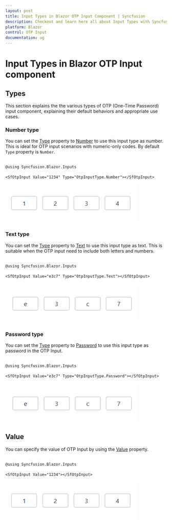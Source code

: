 ```yaml
---
layout: post
title: Input Types in Blazor OTP Input Component | Syncfusion
description: Checkout and learn here all about Input Types with Syncfusion Blazor OTP Input component in Blazor Server App and Blazor WebAssembly App.
platform: Blazor
control: OTP Input
documentation: ug
---
```


# Input Types in Blazor OTP Input component

## Types

This section explains the the various types of OTP (One-Time Password) input component, explaining their default behaviors and appropriate use cases.

### Number type

You can set the [Type](https://help.syncfusion.com/cr/blazor/Syncfusion.Blazor.Inputs.SfOtpInput.html#Syncfusion_Blazor_Inputs_SfOtpInput_Type) property to [Number](https://help.syncfusion.com/cr/blazor/Syncfusion.Blazor.Inputs.OtpInputType.html#Syncfusion_Blazor_Inputs_OtpInputType_Number) to use this input type as number. This is ideal for OTP input scenarios with numeric-only codes. By default `Type` property is `Number`.

```cshtml

@using Syncfusion.Blazor.Inputs

<SfOtpInput Value="1234" Type="OtpInputType.Number"></SfOtpInput>

```

![Blazor OTP Input Component with Number Type](images/blazor-otp-number.png)

### Text type

You can set the [Type](https://help.syncfusion.com/cr/blazor/Syncfusion.Blazor.Inputs.SfOtpInput.html#Syncfusion_Blazor_Inputs_SfOtpInput_Type) property to [Text](https://help.syncfusion.com/cr/blazor/Syncfusion.Blazor.Inputs.OtpInputType.html#Syncfusion_Blazor_Inputs_OtpInputType_Text) to use this input type as text. This is suitable when the OTP input need to include both letters and numbers.

```cshtml

@using Syncfusion.Blazor.Inputs

<SfOtpInput Value="e3c7" Type="OtpInputType.Text"></SfOtpInput>

```

![Blazor OTP Input Component with Text Type](images/blazor-otp-text.png)

### Password type

You can set the [Type](https://help.syncfusion.com/cr/blazor/Syncfusion.Blazor.Inputs.SfOtpInput.html#Syncfusion_Blazor_Inputs_SfOtpInput_Type) property to [Password](https://help.syncfusion.com/cr/blazor/Syncfusion.Blazor.Inputs.OtpInputType.html#Syncfusion_Blazor_Inputs_OtpInputType_Password) to use this input type as password in the OTP Input.

```cshtml

@using Syncfusion.Blazor.Inputs

<SfOtpInput Value="e3c7" Type="OtpInputType.Password"></SfOtpInput>

```

![Blazor OTP Input Component with Password Type](images/blazor-otp-text.png)

## Value

You can specify the value of OTP Input by using the [Value](https://help.syncfusion.com/cr/blazor/Syncfusion.Blazor.Inputs.SfOtpInput.html#Syncfusion_Blazor_Inputs_SfOtpInput_Value) property.

```cshtml

@using Syncfusion.Blazor.Inputs

<SfOtpInput Value="1234"></SfOtpInput>

```

![Blazor OTP Input Component with Value](images/blazor-otp-number.png)
